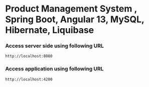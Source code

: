# Product Management System , Spring Boot, Angular 13, MySQL, Hibernate, Liquibase
### Access server side using following URL

```
http://localhost:8080
```

### Access application using following URL

```
http://localhost:4200
```


